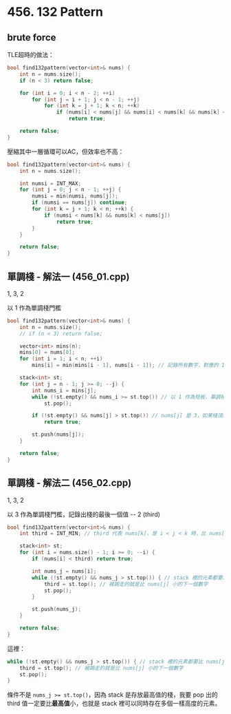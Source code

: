 # 456. 132 Pattern

## brute force

TLE超時的做法：

```cpp
bool find132pattern(vector<int>& nums) {
    int n = nums.size();
    if (n < 3) return false;

    for (int i = 0; i < n - 2; ++i)
        for (int j = i + 1; j < n - 1; ++j)
            for (int k = j + 1; k < n; ++k)
                if (nums[i] < nums[j] && nums[i] < nums[k] && nums[k] < nums[j])
                    return true;

    return false;
}
```

壓縮其中一層循環可以AC，但效率也不高：

```cpp
bool find132pattern(vector<int>& nums) {
    int n = nums.size();

    int numsi = INT_MAX;
    for (int j = 0; j < n - 1; ++j) {
        numsi = min(numsi, nums[j]);
        if (numsi == nums[j]) continue;
        for (int k = j + 1; k < n; ++k) {
            if (numsi < nums[k] && nums[k] < nums[j])
                return true;
        }
    }

    return false;
}
```

## 單調棧 - 解法一 (456_01.cpp)

1, 3, 2

以 1 作為單調棧門檻

```cpp
bool find132pattern(vector<int>& nums) {
    int n = nums.size();
    // if (n < 3) return false;

    vector<int> mins(n);
    mins[0] = nums[0];
    for (int i = 1; i < n; ++i)
        mins[i] = min(mins[i - 1], nums[i - 1]); // 記錄所有數字，對應的 1

    stack<int> st;
    for (int j = n - 1; j >= 0; --j) {
        int nums_i = mins[j];
        while (!st.empty() && nums_i >= st.top()) // 以 1 作為短板、單調棧的篩選門檻，使棧內元素都比 1 大
            st.pop();

        if (!st.empty() && nums[j] > st.top()) // nums[j] 是 3，如果棧頂元素比 3 小，就是找到 2 了
            return true;

        st.push(nums[j]);
    }

    return false;
}
```

## 單調棧 - 解法二 (456_02.cpp)

1, 3, 2

以 3 作為單調棧門檻，記錄出棧的最後一個值 -- 2 (third)

```cpp
bool find132pattern(vector<int>& nums) {
    int third = INT_MIN; // third 代表 nums[k]，是 i < j < k 時，比 nums[j] 小的下一個數字

    stack<int> st;
    for (int i = nums.size() - 1; i >= 0; --i) {
        if (nums[i] < third) return true;

        int nums_j = nums[i];
        while (!st.empty() && nums_j > st.top()) { // stack 裡的元素都要比 nums[j] 大
            third = st.top(); // 被踢走的就是比 nums[j] 小的下一個數字
            st.pop();
        }

        st.push(nums_j);
    }

    return false;
}
```

這裡：

```cpp
while (!st.empty() && nums_j > st.top()) { // stack 裡的元素都要比 nums[j] 大
    third = st.top(); // 被踢走的就是比 nums[j] 小的下一個數字
    st.pop();
}
```

條件不是 ```nums_j >= st.top()```，因為 stack 是存放最高值的棧，我要 pop 出的 third 值一定要比<strong>最高值</strong>小，也就是 stack 裡可以同時存在多個一樣高度的元素。
